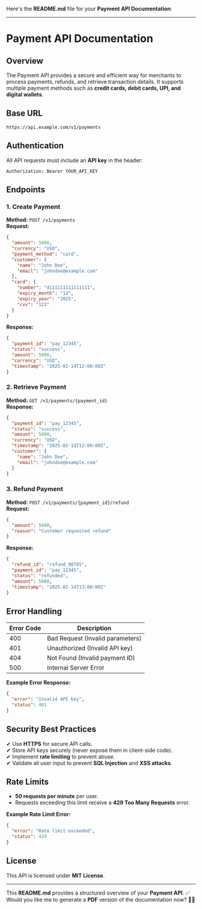 Here's the **README.md** file for your **Payment API Documentation**:  

---

# **Payment API Documentation**  

## **Overview**  
The Payment API provides a secure and efficient way for merchants to process payments, refunds, and retrieve transaction details. It supports multiple payment methods such as **credit cards, debit cards, UPI, and digital wallets**.  

## **Base URL**  
```
https://api.example.com/v1/payments
```

## **Authentication**  
All API requests must include an **API key** in the header:  
```http
Authorization: Bearer YOUR_API_KEY
```

## **Endpoints**  

### **1. Create Payment**  
**Method:** `POST /v1/payments`  
**Request:**  
```json
{
  "amount": 5000,
  "currency": "USD",
  "payment_method": "card",
  "customer": {
    "name": "John Doe",
    "email": "johndoe@example.com"
  },
  "card": {
    "number": "4111111111111111",
    "expiry_month": "12",
    "expiry_year": "2025",
    "cvv": "123"
  }
}
```
**Response:**  
```json
{
  "payment_id": "pay_12345",
  "status": "success",
  "amount": 5000,
  "currency": "USD",
  "timestamp": "2025-02-14T12:00:00Z"
}
```

### **2. Retrieve Payment**  
**Method:** `GET /v1/payments/{payment_id}`  
**Response:**  
```json
{
  "payment_id": "pay_12345",
  "status": "success",
  "amount": 5000,
  "currency": "USD",
  "timestamp": "2025-02-14T12:00:00Z",
  "customer": {
    "name": "John Doe",
    "email": "johndoe@example.com"
  }
}
```

### **3. Refund Payment**  
**Method:** `POST /v1/payments/{payment_id}/refund`  
**Request:**  
```json
{
  "amount": 5000,
  "reason": "Customer requested refund"
}
```
**Response:**  
```json
{
  "refund_id": "refund_98765",
  "payment_id": "pay_12345",
  "status": "refunded",
  "amount": 5000,
  "timestamp": "2025-02-14T13:00:00Z"
}
```

## **Error Handling**  

| Error Code | Description |
|------------|-------------|
| 400 | Bad Request (Invalid parameters) |
| 401 | Unauthorized (Invalid API key) |
| 404 | Not Found (Invalid payment ID) |
| 500 | Internal Server Error |

**Example Error Response:**  
```json
{
  "error": "Invalid API Key",
  "status": 401
}
```

## **Security Best Practices**  
✔ Use **HTTPS** for secure API calls.  
✔ Store API keys securely (never expose them in client-side code).  
✔ Implement **rate limiting** to prevent abuse.  
✔ Validate all user input to prevent **SQL Injection** and **XSS attacks**.  

## **Rate Limits**  
- **50 requests per minute** per user.  
- Requests exceeding this limit receive a **429 Too Many Requests** error.  

**Example Rate Limit Error:**  
```json
{
  "error": "Rate limit exceeded",
  "status": 429
}
```

## **License**  
This API is licensed under **MIT License**.  

---

This **README.md** provides a structured overview of your **Payment API**. ✅  
Would you like me to generate a **PDF** version of the documentation now? 📄🚀

